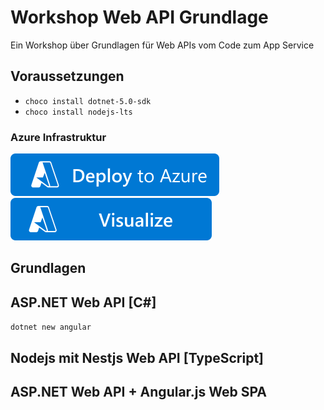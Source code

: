 # Workshop Web API Grundlage

Ein Workshop über Grundlagen für Web APIs vom Code zum App Service

## Voraussetzungen

- `choco install dotnet-5.0-sdk`
- `choco install nodejs-lts`

### Azure Infrastruktur

[![Deploy To Azure](https://raw.githubusercontent.com/sweetnordic/workshop-web-api/main/.azure/images/deploytoazure.svg?sanitize=true)](https://portal.azure.com/#create/Microsoft.Template/uri/https%3A%2F%2Fraw.githubusercontent.com%2Fsweetnordic%2Fworkshop-web-api%2Fmain%2F.azure%2Fazuredeploy.json) 
[![Visualize](https://raw.githubusercontent.com/sweetnordic/workshop-web-api/main/.azure/images/visualizebutton.svg?sanitize=true)](http://armviz.io/#/?load=https%3A%2F%2Fraw.githubusercontent.com%2Fsweetnordic%2Fworkshop-web-api%2Fmain%2F.azure%2Fazuredeploy.json)

## Grundlagen

## ASP.NET Web API [C#]

`dotnet new angular`

## Nodejs mit Nestjs Web API [TypeScript]

## ASP.NET Web API + Angular.js Web SPA

